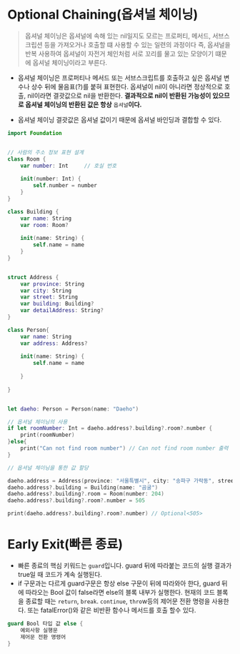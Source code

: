 #  Optional Chaining(옵셔널 체이닝)

> 옵셔널 체이닝은 옵셔널에 속해 있는 nil일지도 모르는 프로퍼티, 메서드, 서브스크립션 등을 가져오거나 호출할 떄 사용할 수 있는 일련의 과정이다
> 즉, 옵셔널을 반복 사용하여 옵셔널이 자전거 체인처럼 서로 꼬리를 물고 있는 모양이기 떄문에 옵셔널 체이닝이라고 부른다.

- 옵셔널 체이닝은 프로퍼티나 메서드 또는 서브스크립트를 호출하고 싶은 옵셔널 변수나 상수 뒤에 물음표(?)를 붙혀 표현한다. 옵셔널이 nil이 아니라면 정상적으로 호출, nil이라면 결괏값으로 nil을 반환한다.
  **결과적으로 nil이 반환된 가능성이 있으므로 옵셔널 체이닝의 반환된 값은 항상** `옵셔널`**이다.**

- 옵셔널 체이닝 결괏값은 옵셔널 값이기 때문에 옵셔널 바인딩과 결합할 수 있다.
  

```Swift
import Foundation


// 사람의 주소 정보 표현 설계
class Room {
    var number: Int     // 호실 번호
    
    init(number: Int) {
        self.number = number
    }
}

class Building {
    var name: String
    var room: Room?
    
    init(name: String) {
        self.name = name
    }
}


struct Address {
    var province: String
    var city: String
    var street: String
    var building: Building?
    var detailAddress: String?
}

class Person{
    var name: String
    var address: Address?
    
    init(name: String) {
        self.name = name
      
    }
    
}


let daeho: Person = Person(name: "Daeho")

// 옵셔널 체이닝의 사용
if let roomNumber: Int = daeho.address?.building?.room?.number {
    print(roomNumber)
}else{
    print("Can not find room number") // Can not find room number 출력
}

// 옵셔널 체이닝을 통한 값 할당

daeho.address = Address(province: "서울특별시", city: "송파구 가락동", street:"오금로", building: nil, detailAddress: nil)
daeho.address?.building = Building(name: "곰굴")
daeho.address?.building?.room = Room(number: 204)
daeho.address?.building?.room?.number = 505

print(daeho.address?.building?.room?.number) // Optional<505>

```

#  Early Exit(빠른 종료)
- 빠른 종료의 핵심 키워드는 `guard`입니다. guard 뒤에 따라붙는 코드의 실행 결과가 true일 때 코드가 계속 실행된다.
- if 구문과는 다르게 guard구문은 항상 else 구문이 뒤에 따라와아 한다, guard 뒤에 따라오는 Bool 값이 false라면 else의 블록 내부가 실행한다. 현재의 코드 블록을 종료할 때는 `return`, `break`. `continue`, `thro`w등의 제어문 전환 명령을 사용한다. 또는 fatalError()와 같은 비반환 함수나 메서드를 호출 할수 있다.
```Swift
guard Bool 타입 값 else {
    예외사항 실행문
    제어문 전환 명령어
}
```
